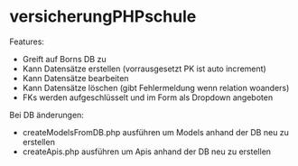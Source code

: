 # versicherungPHPschule

Features:
- Greift auf Borns DB zu
- Kann Datensätze erstellen (vorrausgesetzt PK ist auto increment)
- Kann Datensätze bearbeiten
- Kann Datensätze löschen (gibt Fehlermeldung wenn relation woanders)
- FKs werden aufgeschlüsselt und im Form als Dropdown angeboten

Bei DB änderungen:
- createModelsFromDB.php ausführen um Models anhand der DB neu zu erstellen
- createApis.php ausführen um Apis anhand der DB neu zu erstellen

